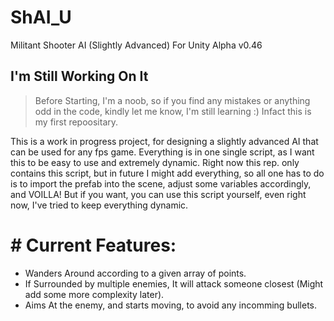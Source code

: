 # ShAI_U
Militant Shooter AI (Slightly Advanced) For Unity Alpha v0.46

 ## I'm Still Working On It

 > Before Starting, I'm a noob, so if you find any mistakes or anything odd in the code, kindly let me know, I'm still learning :)
Infact this is my first repoositary.


This is a work in progress project, for designing a slightly advanced AI that can be used for any fps game.
Everything is in one single script, as I want this to be easy to use and extremely dynamic.
Right now this rep. only contains this script, but in future I might add everything, so all one has to do is to import the prefab into the scene, adjust some variables
accordingly, and VOILLA!
But if you want, you can use this script yourself, even right now, I've tried to keep everything dynamic.
# # Current Features:
 - Wanders Around according to a given array of points.
 - If Surrounded by multiple enemies, It will attack someone closest (Might add some more complexity later).
 - Aims At the enemy, and starts moving, to avoid any incomming bullets.
